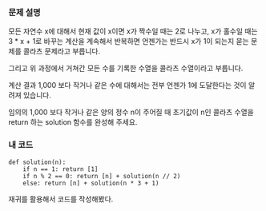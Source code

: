 <p><img alt="" src="https://velog.velcdn.com/images/tjeudeud/post/a8dd8359-1ece-4197-acf4-76effce1424d/image.png" /></p>
<h3 id="문제-설명">문제 설명</h3>
<p>모든 자연수 x에 대해서 현재 값이 x이면 x가 짝수일 때는 2로 나누고, x가 홀수일 때는 3 * x + 1로 바꾸는 계산을 계속해서 반복하면 언젠가는 반드시 x가 1이 되는지 묻는 문제를 콜라츠 문제라고 부릅니다.</p>
<p>그리고 위 과정에서 거쳐간 모든 수를 기록한 수열을 콜라츠 수열이라고 부릅니다.</p>
<p>계산 결과 1,000 보다 작거나 같은 수에 대해서는 전부 언젠가 1에 도달한다는 것이 알려져 있습니다.</p>
<p>임의의 1,000 보다 작거나 같은 양의 정수 n이 주어질 때 초기값이 n인 콜라츠 수열을 return 하는 solution 함수를 완성해 주세요.</p>
<h3 id="내-코드">내 코드</h3>
<pre><code>def solution(n):
    if n == 1: return [1]
    if n % 2 == 0: return [n] + solution(n // 2)
    else: return [n] + solution(n * 3 + 1)</code></pre><p>재귀를 활용해서 코드를 작성해봤다.</p>